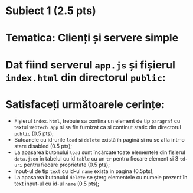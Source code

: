 # Subiect 1 (2.5 pts)
# Tematica: Clienți și servere simple

# Dat fiind serverul `app.js` și fișierul `index.html` din directorul `public`:

# Satisfaceți următoarele cerințe:
- Fișierul `index.html`, trebuie sa contina un element de tip `paragraf` cu textul `Webtech app` si sa fie furnizat ca si continut static din directorul `public` (0.5 pts);
- Butoanele cu id-urile `load` si `delete` există în pagină și nu se afla intr-o stare disabled (0.5 pts);
- La apasarea butonului `load` sunt încărcate toate elementele din fisierul `data.json` în tabelul cu id `table` cu un `tr` pentru fiecare element si 3 `td-uri` pentru fiecare proprietate (0.5 pts);
- Input-ul de tip `text` cu id-ul `name` exista in pagina (0.5pts);
- La apasarea butonului `delete` se șterg elementele cu numele prezent în text input-ul cu id-ul `name` (0.5 pts);